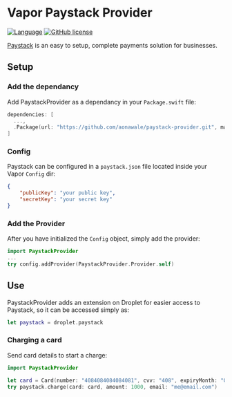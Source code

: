 # Vapor Paystack Provider

[![Language](https://img.shields.io/badge/Swift-3.1-brightgreen.svg)](http://swift.org)
[![GitHub license](https://img.shields.io/badge/license-MIT-blue.svg)](https://raw.githubusercontent.com/vapor-community/markdown-provider/master/LICENSE)

[Paystack](https://paystack.com/) is an easy to setup, complete payments solution for businesses.

## Setup

### Add the dependancy

Add PaystackProvider as a dependancy in your `Package.swift` file:

```swift
dependencies: [
  ...,
  .Package(url: "https://github.com/aonawale/paystack-provider.git", majorVersion: 1)]
]
`````

### Config

Paystack can be configured in a `paystack.json` file located inside your Vapor `Config` dir:

```json
{
    "publicKey": "your public key",
    "secretKey": "your secret key"
}
```

### Add the Provider

After you have initialized the `Config` object, simply add the provider:

```swift
import PaystackProvider
...
try config.addProvider(PaystackProvider.Provider.self)
```

## Use

PaystackProvider adds an extension on Droplet for easier access to Paystack, so it can be accessed simply as:

```swift
let paystack = droplet.paystack
```

### Charging a card

Send card details to start a charge:

```swift
import PaystackProvider

let card = Card(number: "4084084084084081", cvv: "408", expiryMonth: "02", expiryYear: "20")
try paystack.charge(card: card, amount: 1000, email: "me@email.com")
```
